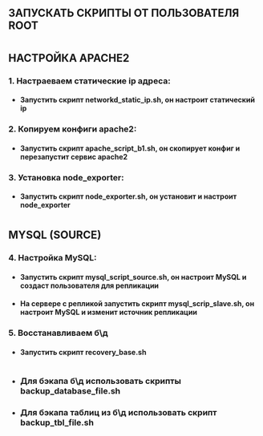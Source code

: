  ## ЗАПУСКАТЬ СКРИПТЫ ОТ ПОЛЬЗОВАТЕЛЯ ROOT
 #
 

## НАСТРОЙКА APACHE2

### 1. Настраеваем статические ip адреса:
   
* #### Запустить скрипт networkd_static_ip.sh, он настроит статический ip

### 2. Копируем конфиги apache2:
   
* #### Запустить скрипт apache_script_b1.sh, он скопирует конфиг и перезапустит сервис apache2

### 3. Установка node_exporter:
   
* #### Запустить скрипт node_exporter.sh, он установит и настроит node_exporter
#

## MYSQL (SOURCE)

### 4. Настройка MySQL:

* #### Запустить скрипт mysql_script_source.sh, он настроит MySQL и создаст пользователя для репликации
  
* #### На сервере с репликой запустить скрипт mysql_scrip_slave.sh, он настроит MySQL и изменит источник репликации
  
### 5. Восстанавливаем б\д
   
* #### Запустить скрипт recovery_base.sh
#
* ### Для бэкапа б\д использовать скрипты backup_database_file.sh
* ### Для бэкапа таблиц из б\д использовать скрипт backup_tbl_file.sh
